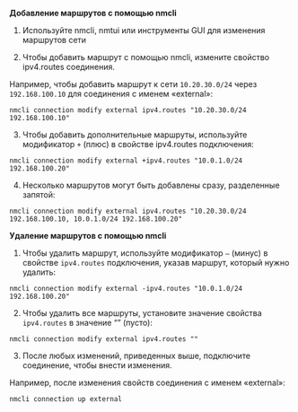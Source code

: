 **Добавление маршрутов с помощью nmcli**

1. Используйте nmcli, nmtui или инструменты GUI для изменения маршрутов сети

2. Чтобы добавить маршрут с помощью nmcli, измените свойство ipv4.routes соединения.

Например, чтобы добавить маршрут к сети `10.20.30.0/24` через `192.168.100.10` для соединения с именем «external»:
```
nmcli connection modify external ipv4.routes "10.20.30.0/24 192.168.100.10"
```
3. Чтобы добавить дополнительные маршруты, используйте модификатор `+` (плюс) в свойстве ipv4.routes подключения:
```
nmcli connection modify external +ipv4.routes "10.0.1.0/24 192.168.100.20"
```
4. Несколько маршрутов могут быть добавлены сразу, разделенные запятой:
```
nmcli connection modify external ipv4.routes "10.20.30.0/24 192.168.100.10, 10.0.1.0/24 192.168.100.20"
```
**Удаление маршрутов с помощью nmcli**

1. Чтобы удалить маршрут, используйте модификатор `–` (минус) в свойстве `ipv4.routes` подключения, указав маршрут, который нужно удалить:
```
nmcli connection modify external -ipv4.routes "10.0.1.0/24 192.168.100.20"
```
2. Чтобы удалить все маршруты, установите значение свойства `ipv4.routes` в значение “” (пусто):
```
nmcli connection modify external ipv4.routes ""
```
3. После любых изменений, приведенных выше, подключите соединение, чтобы внести изменения.

Например, после изменения свойств соединения с именем «external»:
```
nmcli connection up external
```